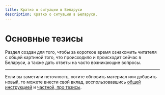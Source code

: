 ```yaml
---
title: Кратко о ситуации в Беларуси
description: Кратко о ситуации в Беларуси. 
---
```


# Основные тезисы

Раздел создан для того, чтобы за короткое время ознакомить читателя с общей картиной того, что происходило и происходит сейчас в Беларуси, а также дать ответы на часто возникающие вопросы.

---

Если вы заметили неточность, хотите обновить материал или добавить новый, то можете внести свой вклад, воспользовавшись [общей инструкцией](https://free-belarus.info/contribute) и [частной, про тезисы](./contribute.md).
